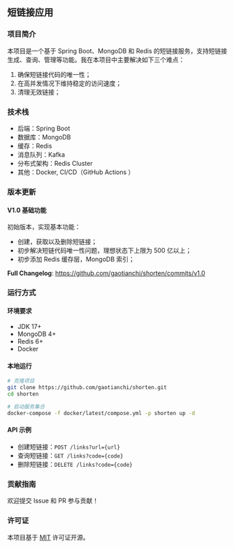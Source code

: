 ## 短链接应用

### 项目简介

本项目是一个基于 Spring Boot、MongoDB 和 Redis 的短链接服务，支持短链接生成、查询、管理等功能。我在本项目中主要解决如下三个难点：

1. 确保短链接代码的唯一性；
2. 在高并发情况下维持稳定的访问速度；
3. 清理无效链接；

### 技术栈

- 后端：Spring Boot
- 数据库：MongoDB
- 缓存：Redis
- 消息队列：Kafka
- 分布式架构：Redis Cluster
- 其他：Docker, CI/CD（GitHub Actions ）

### 版本更新

#### V1.0 基础功能

初始版本，实现基本功能：

- 创建，获取以及删除短链接；
- 初步解决短链代码唯一性问题，理想状态下上限为 500 亿以上；
- 初步添加 Redis 缓存层，MongoDB 索引；

**Full Changelog**: https://github.com/gaotianchi/shorten/commits/v1.0

### 运行方式

#### 环境要求

- JDK 17+
- MongoDB 4+
- Redis 6+
- Docker

#### 本地运行

```bash
# 克隆项目
git clone https://github.com/gaotianchi/shorten.git
cd shorten

# 启动服务集合
docker-compose -f docker/latest/compose.yml -p shorten up -d
```

#### API 示例

- 创建短链接：`POST /links?url={url}`
- 查询短链接：`GET /links?code={code}`
- 删除短链接：`DELETE /links?code={code}`

### 贡献指南

欢迎提交 Issue 和 PR 参与贡献！

### 许可证

本项目基于 [MIT](https://mit-license.org/) 许可证开源。
